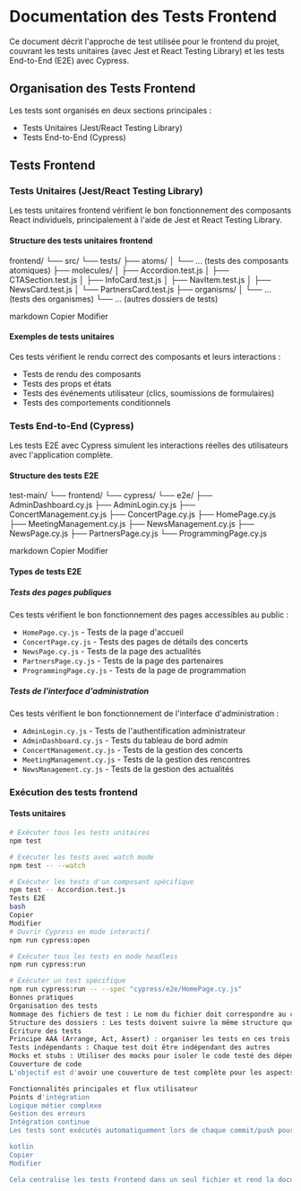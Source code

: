 # Documentation des Tests Frontend

Ce document décrit l'approche de test utilisée pour le frontend du projet, couvrant les tests unitaires (avec Jest et React Testing Library) et les tests End-to-End (E2E) avec Cypress.

## Organisation des Tests Frontend

Les tests sont organisés en deux sections principales :
- Tests Unitaires (Jest/React Testing Library)
- Tests End-to-End (Cypress)

## Tests Frontend

### Tests Unitaires (Jest/React Testing Library)

Les tests unitaires frontend vérifient le bon fonctionnement des composants React individuels, principalement à l'aide de Jest et React Testing Library.

#### Structure des tests unitaires frontend

frontend/ └── src/ └── tests/ ├── atoms/ │ └── ... (tests des composants atomiques) ├── molecules/ │ ├── Accordion.test.js │ ├── CTASection.test.js │ ├── InfoCard.test.js │ ├── NavItem.test.js │ ├── NewsCard.test.js │ └── PartnersCard.test.js ├── organisms/ │ └── ... (tests des organismes) └── ... (autres dossiers de tests)

markdown
Copier
Modifier

#### Exemples de tests unitaires

Ces tests vérifient le rendu correct des composants et leurs interactions :
- Tests de rendu des composants
- Tests des props et états
- Tests des événements utilisateur (clics, soumissions de formulaires)
- Tests des comportements conditionnels

### Tests End-to-End (Cypress)

Les tests E2E avec Cypress simulent les interactions réelles des utilisateurs avec l'application complète.

#### Structure des tests E2E

test-main/ └── frontend/ └── cypress/ └── e2e/ ├── AdminDashboard.cy.js ├── AdminLogin.cy.js ├── ConcertManagement.cy.js ├── ConcertPage.cy.js ├── HomePage.cy.js ├── MeetingManagement.cy.js ├── NewsManagement.cy.js ├── NewsPage.cy.js ├── PartnersPage.cy.js └── ProgrammingPage.cy.js

markdown
Copier
Modifier

#### Types de tests E2E

##### Tests des pages publiques
Ces tests vérifient le bon fonctionnement des pages accessibles au public :
- `HomePage.cy.js` - Tests de la page d'accueil
- `ConcertPage.cy.js` - Tests des pages de détails des concerts
- `NewsPage.cy.js` - Tests de la page des actualités
- `PartnersPage.cy.js` - Tests de la page des partenaires
- `ProgrammingPage.cy.js` - Tests de la page de programmation

##### Tests de l'interface d'administration
Ces tests vérifient le bon fonctionnement de l'interface d'administration :
- `AdminLogin.cy.js` - Tests de l'authentification administrateur
- `AdminDashboard.cy.js` - Tests du tableau de bord admin
- `ConcertManagement.cy.js` - Tests de la gestion des concerts
- `MeetingManagement.cy.js` - Tests de la gestion des rencontres
- `NewsManagement.cy.js` - Tests de la gestion des actualités

### Exécution des tests frontend

#### Tests unitaires

```bash
# Exécuter tous les tests unitaires
npm test

# Exécuter les tests avec watch mode
npm test -- --watch

# Exécuter les tests d'un composant spécifique
npm test -- Accordion.test.js
Tests E2E
bash
Copier
Modifier
# Ouvrir Cypress en mode interactif
npm run cypress:open

# Exécuter tous les tests en mode headless
npm run cypress:run

# Exécuter un test spécifique
npm run cypress:run -- --spec "cypress/e2e/HomePage.cy.js"
Bonnes pratiques
Organisation des tests
Nommage des fichiers de test : Le nom du fichier doit correspondre au composant testé, suivi de .test.js (frontend)
Structure des dossiers : Les tests doivent suivre la même structure que le code source
Écriture des tests
Principe AAA (Arrange, Act, Assert) : organiser les tests en ces trois sections
Tests indépendants : Chaque test doit être indépendant des autres
Mocks et stubs : Utiliser des mocks pour isoler le code testé des dépendances externes
Couverture de code
L'objectif est d'avoir une couverture de test complète pour les aspects critiques :

Fonctionnalités principales et flux utilisateur
Points d'intégration
Logique métier complexe
Gestion des erreurs
Intégration continue
Les tests sont exécutés automatiquement lors de chaque commit/push pour assurer la stabilité continue du code.

kotlin
Copier
Modifier

Cela centralise les tests Frontend dans un seul fichier et rend la documentation claire et bien st